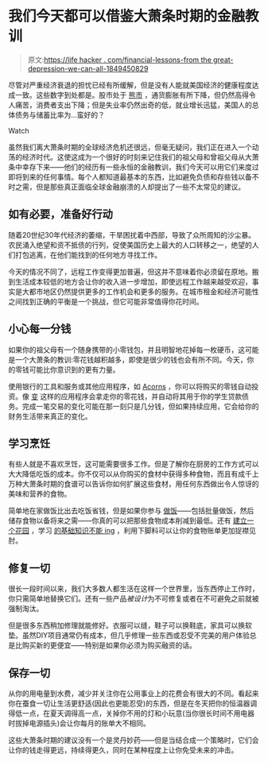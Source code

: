 # 我们今天都可以借鉴大萧条时期的金融教训

> 原文:[https://life hacker . com/financial-lessons-from the great-depression-we-can-all-1849450829](https://lifehacker.com/financial-lessons-from-the-great-depression-we-can-all-1849450829)

尽管对严重经济衰退的担忧已经有所缓解，但是没有人能就美国经济的健康程度达成一致。这些数字到处都是。股市处于 [熊市](https://lifehacker.com/8-of-the-most-consequential-bear-markets-in-u-s-histor-1849068363) ，通货膨胀有所下降，但仍然高得令人痛苦，消费者支出下降；但是失业率仍然出奇的低，就业增长迅猛，美国人的总体债务与储蓄比率为...蛮好的？

Watch

虽然我们离大萧条时期的全球经济危机还很远，但毫无疑问，我们正在进入一个动荡的经济时代。这使这成为一个很好的时刻来记住我们的祖父母和曾祖父母从大萧条中幸存下来——他们的经历有一些永恒的金融教训，我们今天可以用它们来度过即将到来的任何事情。每个人都知道最基本的东西，比如避免负债和存些钱以备不时之需，但是那些真正面临全球金融崩溃的人却提出了一些不太常见的建议。

## 如有必要，准备好行动

随着20世纪30年代经济的萎缩，干旱困扰着中西部，导致了众所周知的沙尘暴。农民涌入绝望和资不抵债的行列，促使美国历史上最大的人口转移之一，绝望的人们打包逃离，在他们能找到的任何地方寻找工作。

今天的情况不同了，远程工作变得更加普遍，但这并不意味着你必须留在原地。搬到生活成本较低的地方会让你的收入进一步增加，即使远程工作越来越受欢迎，事实是大都市地区仍然提供更多的工作机会和更多的服务。在城市租金和经济可能性之间找到正确的平衡是一个挑战，但它可能非常值得你花时间。

## 小心每一分钱

如果你的祖父母有一个随身携带的小零钱包，并且明智地花掉每一枚硬币，这可能是一个大萧条的教训:零花钱越积越多，即使是很少的钱也会有所不同。今天，你的零钱可能比你意识到的更有力量。

使用银行的工具和服务或其他应用程序，如 [Acorns](https://www.acorns.com/) ，你可以将购买的零钱自动投资。像 [变](https://www.gochanged.com/text-me-the-app?_branch_match_id=1090978787215955617&_branch_referrer=H4sIAAAAAAAAA8soKSkottLXT85IzEtPTdFLLCjQy8nMy9YPci3zdC0PNnEGAHNZ4n8iAAAA) 这样的应用程序会拿走你的零花钱，并自动将其用于你的学生贷款债务。完成一笔交易的变化可能在那一刻只是几分钱，但如果持续应用，它会给你的财务生活带来真正的变化。

## 学习烹饪

有些人就是不喜欢烹饪，这可能需要很多工作。但是了解你在厨房的工作方式可以大大降低吃饭的成本。你不仅可以从你购买的食材中获得多种食物，而且有成千上万种大萧条时期的食谱可以告诉你如何扩展这些食材，用任何东西做出令人惊讶的美味和营养的食物。

简单地在家做饭比出去吃饭省钱，但是如果你参与 [做饭](https://lifehacker.com/the-real-key-to-meal-prep-is-freezing-everything-1830778739)——包括批量做饭，然后储存食物以备将来之需——你真的可以把那些食物成本削减到最低。还有 [建立一个花园](https://lifehacker.com/how-much-garden-you-would-need-to-100-survive-on-1848829190) ，学习 [的基础知识不能 ing](https://www.realsimple.com/food-recipes/cooking-tips-techniques/canning-basics) ，利用下脚料可以让你的食物账单更加捉襟见肘。

## 修复一切

很长一段时间以来，我们大多数人都生活在这样一个世界里，当东西停止工作时，你只需简单地替换它们。还有一些产品*被设计*为不可修复或者在不可避免之前就被强制淘汰。

但是很多东西稍加修理就能修好。衣服可以缝，鞋子可以换鞋底，家具可以换软垫。虽然DIY项目通常仍有成本，但几乎修理一些东西或忍受不完美的用户体验总是比购买新的更便宜——特别是如果你必须为购买融资的话。

## 保存一切

从你的用电量到水费，减少并关注你在公用事业上的花费会有很大的不同。看起来你在蚕食一切让生活更舒适(因此也更能忍受)的东西，但是在冬天把你的恒温器调得低一点，在夏天调得高一点，关掉你不用的灯和小玩意(当你很长时间不用电器时拔掉电源插头)会让你每月的账单大不相同。

这些大萧条时期的建议没有一个是灵丹妙药——但是当结合成一个策略时，它们会让你的钱走得更远，持续得更久，同时在某种程度上让你免受未来的冲击。